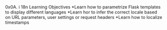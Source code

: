 0x0A. i 18n
Learning Objectives
*Learn how to parametrize Flask templates to display different languages
*Learn hor to infer the correct locale based on URL parameters, user settings or request headers
*Learn how to localize timestamps
